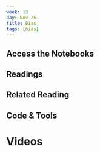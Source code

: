 ```yaml
---
week: 13
day: Nov 26
title: Bias
tags: [bias]
---
```


## Access the Notebooks

## Readings

## Related Reading

## Code & Tools

# Videos

